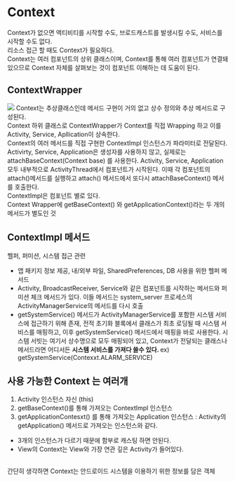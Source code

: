 # Context 

Context가 없으면 액티비티를 시작할 수도, 브로드캐스트를 발생시킬 수도, 서비스를 시작할 수도 없다. <br>
리소스 접근 할 때도 Context가 필요하다. <br> 
Context는 여러 컴포넌트의 상위 클래스이며, Context를 통해 여러 컴포넌트가 연결돼 있으므로 Context 자체를 살펴보는 것이 컴포넌트 이해하는 데 도움이 된다. 

## ContextWrapper 
 <img src ="http://ericyang505.github.io/android/images/context.png"> 
Context는 추상클래스인데 메서드 구현이 거의 없고 상수 정의와 추상 메서드로 구성된다. <br>
Context 하위 클래스로 ContextWrapper가 Context를 직접 Wrapping 하고 이를 Activity, Service, Apllication이 상속한다. <br>
Context의 여러 메서드를 직접 구현한 ContextImpl 인스턴스가 파라미터로 전달된다. <br>
Activirty, Service, Application은 생성자를 사용하지 않고, 실제로는 attachBaseContext(Context base) 를 사용한다. Activity, Service, Application 모두 내부적으로 ActivityThread에서 컴포넌트가 시작된다. 이때 각 컴포넌트의 attach()메서드를 실행하고 attach() 메서드에서 또다시 attachBaseContext() 메서를 호출한다. <br>
ContextImpl은 컴포넌트 별로 있다. <br>
Context Wrapper에 getBaseContext() 와 getApplicationContext()라는 두 개의 메서드가 별도인 것<br>

## ContextImpl 메서드 
헬퍼, 퍼미션, 시스템 접근 관련 
- 앱 패키지 정보 제공, 내/외부 파일, SharedPreferences, DB 사용을 위한 헬퍼 메서드 
- Activity, BroadcastReceiver, Service와 같은 컴포넌트를 시작하는 메서드와 퍼미션 체크 메서드가 있다. 이들 메서드는 system_server 프로세스의 ActivityManagerService의 메서드를 다시 호출 
- getSystemService() 메서드가 ActivityManagerService를 포함한 시스템 서비스에 접근하기 위해 존재, 전적 초기화 블록에서 클래스가 최초 로딩될 때 시스템 서비스를 매핑하고, 이후 getSystemService() 메서드에서 매핑을 바로 사용한다. 시스템 서빗는 여기서 상수명으로 모두 매핑되어 있고, Context가 전달되는 클래스나 메서드라면 어디서든 <strong>시스템 서비스를 가져다 쓸수 있다. </strong> ex) getSystemService(Contexxt.ALARM_SERVICE) 

## 사용 가능한 Context 는 여러개 
1. Activity 인스턴스 자신 (this)
2. getBaseContext()를 통해 가져오는 ContextImpl 인스턴스 
3. getApplicationContesxt() 를 통해 가져오는 Application 인스턴스 : Activity의 getApplication() 메서드로 가져오는 인스턴스와 같다. 

- 3개의 인스턴스가 다르기 때문에 함부로 캐스팅 하면 안된다. 
- View의 Context는 View와 가장 연관 깊은 Activity가 들어있다. 
 

## 
간단히 생각하면 Context는 안드로이드 시스템을 이용하기 위한 정보를 담은 객체
